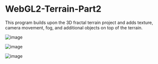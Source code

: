 # WebGL2-Terrain-Part2

This program builds upon the 3D fractal terrain project and adds texture, camera movement, fog, and additional objects on top of the terrain.

![image](https://github.com/abedoyan/WebGL2-Terrain-Part2/assets/111945641/ae8a2ba7-9fd4-43bb-ab0d-14828dcce803)


![image](https://github.com/abedoyan/WebGL2-Terrain-Part2/assets/111945641/85ba980c-d70e-401d-b082-57595308a49c)


![image](https://github.com/abedoyan/WebGL2-Terrain-Part2/assets/111945641/725755f9-3c3d-4e3b-84c9-d6602f8c8f16)
